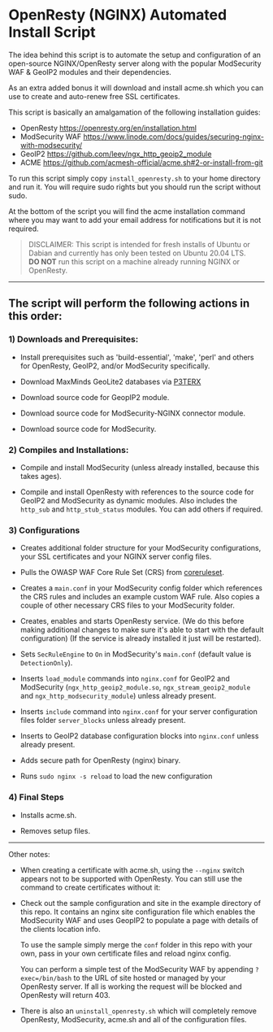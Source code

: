 # OpenResty (NGINX) Automated Install Script

The idea behind this script is to automate the setup and configuration of an open-source NGINX/OpenResty server along with the popular ModSecurity WAF & GeoIP2 modules and their dependencies.

As an extra added bonus it will download and install acme.sh which you can use to create and auto-renew free SSL certificates. 

This script is basically an amalgamation of the following installation guides:
- OpenResty https://openresty.org/en/installation.html
- ModSecurity WAF https://www.linode.com/docs/guides/securing-nginx-with-modsecurity/
- GeoIP2 https://github.com/leev/ngx_http_geoip2_module
- ACME https://github.com/acmesh-official/acme.sh#2-or-install-from-git

To run this script simply copy `install_openresty.sh` to your home directory and run it. You will require sudo rights but you should run the script without sudo. 

At the bottom of the script you will find the acme installation command where you may want to add your email address for notifications but it is not required.

> DISCLAIMER: This script is intended for fresh installs of Ubuntu or Dabian and currently has only been tested on Ubuntu 20.04 LTS. <BR> **DO NOT** run this script on a machine already running NGINX or OpenResty.

---  

## The script will perform the following actions in this order:

### 1) Downloads and Prerequisites:
 - Install prerequisites such as 'build-essential', 'make', 'perl' and others for OpenResty, GeoIP2, and/or ModSecurity specifically. 

 - Download MaxMinds GeoLite2 databases via [P3TERX](https://github.com/P3TERX/GeoLite.mmdb)

 - Download source code for GeopIP2 module.

 - Download source code for ModSecurity-NGINX connector module.

 - Download source code for ModSecurity.

### 2) Compiles and Installations:

 - Compile and install ModSecurity (unless already installed, because this takes ages).

 - Compile and install OpenResty with references to the source code for GeoIP2 and ModSecurity as dynamic modules. Also includes the `http_sub` and `http_stub_status` modules. You can add others if required.

### 3) Configurations

 - Creates additional folder structure for your ModSecurity configurations, your SSL certificates and your NGINX server config files.

 - Pulls the OWASP WAF Core Rule Set (CRS) from [coreruleset](https://github.com/coreruleset/).

 - Creates a `main.conf` in your ModSecurity config folder which references the CRS rules and includes an example custom WAF rule. Also copies a couple of other necessary CRS files to your ModSecurity folder.

 - Creates, enables and starts OpenResty service. (We do this before making additional  changes to make sure it's able to start with the default configuration) (If the service is already installed it just will be restarted).

 - Sets `SecRuleEngine` to `On` in ModSecurity's `main.conf` (default value is `DetectionOnly`).

 - Inserts `load_module` commands into `nginx.conf` for GeoIP2 and ModSecurity (`ngx_http_geoip2_module.so`, `ngx_stream_geoip2_module` and `ngx_http_modsecurity_module`) unless already present.

 - Inserts `include` command into `nginx.conf` for your server configuration files folder `server_blocks` unless already present.

 - Inserts to GeoIP2 database configuration blocks into `nginx.conf` unless already present.

 - Adds secure path for OpenResty (nginx) binary.

 - Runs `sudo nginx -s reload` to load the new configuration

### 4) Final Steps

 - Installs acme.sh.

 - Removes setup files.

---

Other notes:

- When creating a certificate with acme.sh, using the `--nginx` switch appears not to be supported with OpenResty. You can still use the command to create certificates without it:

- Check out the sample configuration and site in the example directory of this repo. It contains an nginx site configuration file which enables the ModSecurity WAF and uses GeopIP2 to populate a page with details of the clients location info. 

    To use the sample simply merge the `conf` folder in this repo with your own, pass in your own certificate files and reload nginx config.

    You can perform a simple test of the ModSecurity WAF by appending `?exec=/bin/bash` to the URL of site hosted or managed by your OpenResty server. If all is working the request will be blocked and OpenResty will return 403.

- There is also an `uninstall_openresty.sh` which will completely remove OpenResty, ModSecurity, acme.sh and all of the configuration files.
